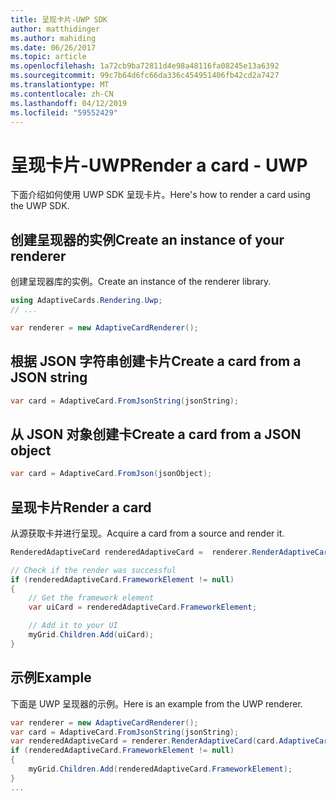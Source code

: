 ```yaml
---
title: 呈现卡片-UWP SDK
author: matthidinger
ms.author: mahiding
ms.date: 06/26/2017
ms.topic: article
ms.openlocfilehash: 1a72cb9ba72811d4e98a48116fa08245e13a6392
ms.sourcegitcommit: 99c7b64d6fc66da336c454951406fb42cd2a7427
ms.translationtype: MT
ms.contentlocale: zh-CN
ms.lasthandoff: 04/12/2019
ms.locfileid: "59552429"
---
```

# <a name="render-a-card---uwp"></a><span data-ttu-id="30be8-102">呈现卡片-UWP</span><span class="sxs-lookup"><span data-stu-id="30be8-102">Render a card - UWP</span></span>

<span data-ttu-id="30be8-103">下面介绍如何使用 UWP SDK 呈现卡片。</span><span class="sxs-lookup"><span data-stu-id="30be8-103">Here's how to render a card using the UWP SDK.</span></span>

## <a name="create-an-instance-of-your-renderer"></a><span data-ttu-id="30be8-104">创建呈现器的实例</span><span class="sxs-lookup"><span data-stu-id="30be8-104">Create an instance of your renderer</span></span>

<span data-ttu-id="30be8-105">创建呈现器库的实例。</span><span class="sxs-lookup"><span data-stu-id="30be8-105">Create an instance of the renderer library.</span></span> 

```csharp
using AdaptiveCards.Rendering.Uwp;
// ...

var renderer = new AdaptiveCardRenderer();
```

## <a name="create-a-card-from-a-json-string"></a><span data-ttu-id="30be8-106">根据 JSON 字符串创建卡片</span><span class="sxs-lookup"><span data-stu-id="30be8-106">Create a card from a JSON string</span></span>

```csharp
var card = AdaptiveCard.FromJsonString(jsonString);
```

## <a name="create-a-card-from-a-json-object"></a><span data-ttu-id="30be8-107">从 JSON 对象创建卡</span><span class="sxs-lookup"><span data-stu-id="30be8-107">Create a card from a JSON object</span></span>

```csharp
var card = AdaptiveCard.FromJson(jsonObject);
```

## <a name="render-a-card"></a><span data-ttu-id="30be8-108">呈现卡片</span><span class="sxs-lookup"><span data-stu-id="30be8-108">Render a card</span></span>

<span data-ttu-id="30be8-109">从源获取卡并进行呈现。</span><span class="sxs-lookup"><span data-stu-id="30be8-109">Acquire a card from a source and render it.</span></span>

```csharp
RenderedAdaptiveCard renderedAdaptiveCard =  renderer.RenderAdaptiveCard(card);

// Check if the render was successful
if (renderedAdaptiveCard.FrameworkElement != null)
{
    // Get the framework element
    var uiCard = renderedAdaptiveCard.FrameworkElement;

    // Add it to your UI
    myGrid.Children.Add(uiCard);
}
```

## <a name="example"></a><span data-ttu-id="30be8-110">示例</span><span class="sxs-lookup"><span data-stu-id="30be8-110">Example</span></span>

<span data-ttu-id="30be8-111">下面是 UWP 呈现器的示例。</span><span class="sxs-lookup"><span data-stu-id="30be8-111">Here is an example from the UWP renderer.</span></span>

```csharp
var renderer = new AdaptiveCardRenderer();
var card = AdaptiveCard.FromJsonString(jsonString);
var renderedAdaptiveCard = renderer.RenderAdaptiveCard(card.AdaptiveCard);
if (renderedAdaptiveCard.FrameworkElement != null)
{
    myGrid.Children.Add(renderedAdaptiveCard.FrameworkElement);
}
...
```